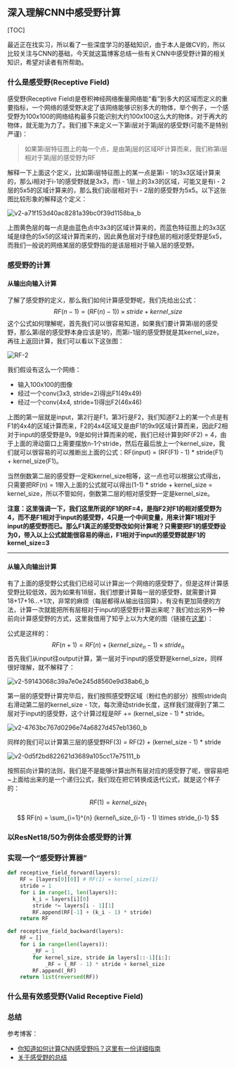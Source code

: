 ## 深入理解CNN中感受野计算

[TOC]

最近正在找实习，所以看了一些深度学习的基础知识，由于本人是做CV的，所以比较关注与CNN的基础，今天就这篇博客总结一些有关CNN中感受野计算的相关知识，希望对读者有所帮助。

### 什么是感受野(Receptive Field)

感受野(Receptive Field)是卷积神经网络衡量网络能“看”到多大的区域而定义的重要指标，一个网络的感受野决定了该网络能够识别多大的物体，举个例子，一个感受野为100x100的网络结构最多只能识别大约100x100这么大的物体，对于再大的物体，就无能为力了。我们接下来定义一下第i层对于第j层的感受野(可能不是特别严谨)：

> 如果第i层特征图上的每一个点，是由第j层的区域RF计算而来，我们称第i层相对于第j层的感受野为RF

解释一下上面这个定义，比如第i层特征图上的某一点是第i - 1的3x3区域计算来的，那么i相对于i-1的感受野就是3x3，而i - 1层上的3x3的区域，可能又是有i - 2层的5x5的区域计算来的，那么我们说i层相对于i - 2层的感受野为5x5。以下这张图比较形象的解释这个定义：

![v2-a71f153d40ac8281a39bc0f39d1158ba_b](/Users/prince/Downloads/v2-a71f153d40ac8281a39bc0f39d1158ba_b.jpg)

上图黄色层的每一点是由蓝色点中3x3的区域计算来的，而蓝色特征图上的3x3区域是绿色的5x5的区域计算而来的，因此黄色层对于绿色层的相对感受野是5x5，而我们一般说的网络某层的感受野指的是该层相对于输入层的感受野。

### 感受野的计算

#### 从输出向输入计算

了解了感受野的定义，那么我们如何计算感受野呢，我们先给出公式：
$$
RF(n - 1) = (RF(n) - 1)) \times stride + kernel\_size
$$
这个公式如何理解呢，首先我们可以很容易知道，如果我们要计算第i层的感受野，那么第i层的感受野本身应该是1的，而第i-1层的感受野就是其kernel_size，再往上返回计算，我们可以看以下这张图：

![RF-2](/Users/prince/Downloads/RF-2.jpg)

我们假设有这么一个网络：

- 输入100x100的图像
- 经过一个conv(3x3, stride=2)得出F1(49x49)
- 经过一个conv(4x4, stride=1)得出F2(46x46)

上图的第一层就是input，第2行是F1，第3行是F2，我们知道F2上的某一个点是有F1的4x4的区域计算而来，F2的4x4区域又是由F1的9x9区域计算而来，因此F2相对于input的感受野是9。9是如何计算而来的呢，我们已经计算到RF(F2) = 4，由于上面的滑动窗口上需要摆放n-1个stride，然后在最后放上一个kernel_size，我们就可以很容易的可以推断出上面的公式：RF(input) = (RF(F1) - 1) * stride(F1) + kernel_size(F1)。

当然倒数第二层的感受野一定和kernel_size相等，这一点也可以根据公式得出，只需要把RF(n) = 1带入上面的公式就可以得出(1-1) * stride + kernel_size = kernel_size，所以不管如何，倒数第二层的相对感受野一定是kernel_size。

**注意：这里强调一下，我们这里所说的F1的RF=4，是指F2对F1的相对感受野为4，而不是F1相对于input的感受野，4只是一个中间变量，用来计算F1相对于input的感受野而已。那么F1真正的感受野改如何计算呢？只需要把F1的感受野设为0，带入以上公式就能很容易的得出，F1相对于input的感受野就是F1的kernel_size=3**

***

#### 从输入向输出计算

有了上面的感受野公式我们已经可以计算出一个网络的感受野了，但是这样计算感受野比较低效，因为如果有18层，我们想要计算每一层的感受野，就需要计算18+17+16…+1次，非常的麻烦（每层都得从输出往回算），有没有更加简便的方法，计算一次就能把所有层相对于input的感受野计算出来呢？我们给出另外一种前向计算感受野的方式，这里我借用了知乎上以为大佬的图（链接在[这里](https://zhuanlan.zhihu.com/p/40424530)）：

公式是这样的：
$$
RF(n + 1) = RF(n) + (kernel\_size_n - 1) \times stride_n
$$
首先我们从input往output计算，第一层对于input的感受野是kernel_size，同样很好理解，就不解释了：

![v2-59143068c39a7e0e245d8560e9d38ab6_b](/Users/prince/Downloads/v2-59143068c39a7e0e245d8560e9d38ab6_b.jpg)

第一层的感受野计算完毕后，我们按照感受野区域（粉红色的部分）按照stride向右滑动第二层的kernel_size - 1次，每次滑动stride长度，这样我们就得到了第二层对于input的感受野，这个计算过程是RF += (kernel_size - 1) * stride。

![v2-4763bc767d0296e74a6827d457eb1360_b](/Users/prince/Downloads/v2-4763bc767d0296e74a6827d457eb1360_b.jpg)

同样的我们可以计算第三层的感受野RF(3) = RF(2) + (kernel_size - 1) * stride

![v2-0d5f2bd822621d3689a105cc17e75111_b](/Users/prince/Downloads/v2-0d5f2bd822621d3689a105cc17e75111_b.jpg)

按照前向计算的法则，我们是不是能够计算出所有层对应的感受野了呢，很容易吧~上面给出来的是一个递归公式，我们现在把它转换成迭代公式，就是这个样子的：

$$
RF(1) = kernel\_size_1
$$

$$
RF(n) = \sum_{i=1}^{n} (kernel\_size_{i-1} - 1) \times stride_{i-1}
$$


### 以ResNet18/50为例体会感受野的计算

### 实现一个“感受野计算器”

```python
def receptive_field_forward(layers):
    RF = [layers[0][0]] # RF(1) = kernel_size(1)
    stride = 1
    for i in range(1, len(layers)):
        k_i = layers[i][0]
        stride *= layers[i - 1][1]
        RF.append(RF[-1] + (k_i - 1) * stride)
    return RF

def receptive_field_backward(layers):
    RF = []
    for i in range(len(layers)):
        _RF = 1
        for kernel_size, stride in layers[::-1][i:]:
            _RF = (_RF - 1) * stride + kernel_size
        RF.append(_RF)
    return list(reversed(RF))
```



### 什么是有效感受野(Valid Receptive Field)

### 总结

参考博客：
* [你知道如何计算CNN感受野吗？这里有一份详细指南](https://www.zybuluo.com/Team/note/1109819)
* [关于感受野的总结](https://zhuanlan.zhihu.com/p/40267131)
